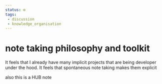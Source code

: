 ```yaml
---
status: ⚙️
tags: 
 - discussion
 - knowledge_organisation 
---
```

# note taking philosophy and toolkit

It feels that I already have many implicit projects that are being developer under the hood. It feels that spontaneous note taking makes them explicit

also this is a HUB note